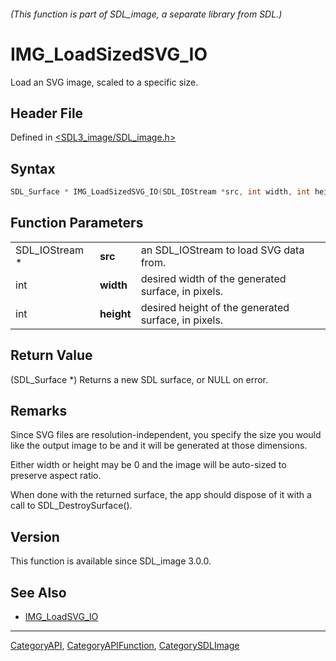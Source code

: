 ###### (This function is part of SDL_image, a separate library from SDL.)
# IMG_LoadSizedSVG_IO

Load an SVG image, scaled to a specific size.

## Header File

Defined in [<SDL3_image/SDL_image.h>](https://github.com/libsdl-org/SDL_image/blob/main/include/SDL3_image/SDL_image.h)

## Syntax

```c
SDL_Surface * IMG_LoadSizedSVG_IO(SDL_IOStream *src, int width, int height);
```

## Function Parameters

|                |            |                                                     |
| -------------- | ---------- | --------------------------------------------------- |
| SDL_IOStream * | **src**    | an SDL_IOStream to load SVG data from.              |
| int            | **width**  | desired width of the generated surface, in pixels.  |
| int            | **height** | desired height of the generated surface, in pixels. |

## Return Value

(SDL_Surface *) Returns a new SDL surface, or NULL on error.

## Remarks

Since SVG files are resolution-independent, you specify the size you would
like the output image to be and it will be generated at those dimensions.

Either width or height may be 0 and the image will be auto-sized to
preserve aspect ratio.

When done with the returned surface, the app should dispose of it with a
call to SDL_DestroySurface().

## Version

This function is available since SDL_image 3.0.0.

## See Also

- [IMG_LoadSVG_IO](IMG_LoadSVG_IO)

----
[CategoryAPI](CategoryAPI), [CategoryAPIFunction](CategoryAPIFunction), [CategorySDLImage](CategorySDLImage)

